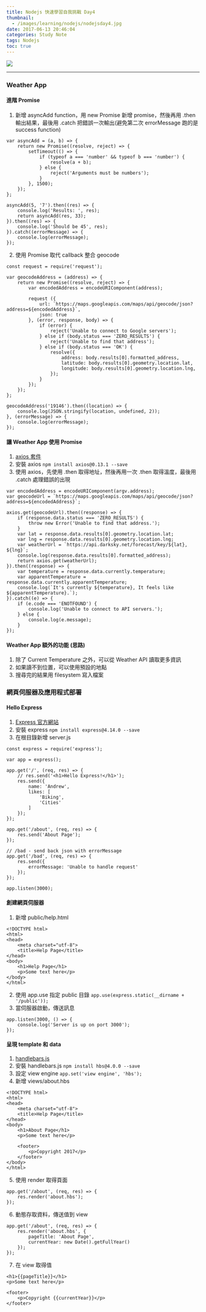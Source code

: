 ```yaml
---
title: Nodejs 快速學習自我挑戰 Day4
thumbnail:
  - /images/learning/nodejs/nodejsday4.jpg
date: 2017-06-13 20:46:04
categories: Study Note
tags: Nodejs
toc: true
---
```

<img src="/images/learning/nodejs/nodejsday4.jpg">

***
### Weather App
#### 進階 Promise
1. 新增 asyncAdd function，用 new Promise 新增 promise，然後再用 .then 輸出結果，最後用 .catch 把錯誤一次輸出(避免第二次 errorMessage 跑的是 success function)
```
var asyncAdd = (a, b) => {
    return new Promise((resolve, reject) => {
        setTimeout(() => {
            if (typeof a === 'number' && typeof b === 'number') {
                resolve(a + b);
            } else {
                reject('Arguments must be numbers');
            }
        }, 1500);
    });
};

asyncAdd(5, '7').then((res) => {
    console.log('Results: ', res);
    return asyncAdd(res, 33);
}).then((res) => {
    console.log('Should be 45', res);
}).catch((errorMessage) => {
    console.log(errorMessage);
});
```
2. 使用 Promise 取代 callback 整合 geocode
```
const request = require('request');

var geocodeAddress = (address) => {
    return new Promise((resolve, reject) => {
        var encodedAddress = encodeURIComponent(address);

        request ({
            url: `https://maps.googleapis.com/maps/api/geocode/json?address=${encodedAddress}`,
            json: true
        }, (error, response, body) => {
            if (error) {
                reject('Unable to connect to Google servers');
            } else if (body.status === 'ZERO_RESULTS') {
                reject('Unable to find that address');
            } else if (body.status === 'OK') {
                resolve({
                    address: body.results[0].formatted_address,
                    latitude: body.results[0].geometry.location.lat,
                    longitude: body.results[0].geometry.location.lng,
                });
            }
        });
    });
};

geocodeAddress('19146').then((location) => {
    console.log(JSON.stringify(location, undefined, 2));
}, (errorMessage) => {
    console.log(errorMessage);
});
```
#### 讓 Weather App 使用 Promise
1. [axios 套件](https://www.npmjs.com/package/axios)
2. 安裝 axios `npm install axios@0.13.1 --save`
3. 使用 axios，先使用 .then 取得地址，然後再用一次 .then 取得溫度，最後用 .catch 處理錯誤的出現
```
var encodedAddress = encodeURIComponent(argv.address);
var geocodeUrl = `https://maps.googleapis.com/maps/api/geocode/json?address=${encodedAddress}`;

axios.get(geocodeUrl).then((response) => {
    if (response.data.status === 'ZERO_RESULTS') {
        throw new Error('Unable to find that address.');
    }
    var lat = response.data.results[0].geometry.location.lat;
    var lng = response.data.results[0].geometry.location.lng;
    var weatherUrl = `https://api.darksky.net/forecast/key/${lat}, ${lng}`;
    console.log(response.data.results[0].formatted_address);
    return axios.get(weatherUrl);
}).then((response) => {
    var temperature = response.data.currently.temperature;
    var apparentTemperature = response.data.currently.apparentTemperature;
    console.log(`It's currently ${temperature}, It feels like ${apparentTemperature}.`);
}).catch((e) => {
    if (e.code === 'ENOTFOUND') {
        console.log('Unable to connect to API servers.');
    } else {
        console.log(e.message);
    }
});
```
#### Weather App 額外的功能 (思路)
1. 除了 Current Temperature 之外，可以從 Weather API 讀取更多資訊
2. 如果讀不到位置，可以使用預設的地點
3. 搜尋完的結果用 filesystem 寫入檔案
### 網頁伺服器及應用程式部署
#### Hello Express
1. [Express 官方網站](http://expressjs.com/)
2. 安裝 express `npm install express@4.14.0 --save`
3. 在根目錄新增 server.js
```
const express = require('express');

var app = express();

app.get('/', (req, res) => {
    // res.send('<h1>Hello Express!</h1>');
    res.send({
        name: 'Andrew',
        likes: [
            'Biking',
            'Cities'
        ]
    });
});

app.get('/about', (req, res) => {
    res.send('About Page');
});

// /bad - send back json with errorMessage
app.get('/bad', (req, res) => {
    res.send({
        errorMessage: 'Unable to handle request'
    });
});

app.listen(3000);
```
#### 創建網頁伺服器
1. 新增 public/help.html
```
<!DOCTYPE html>
<html>
<head>
    <meta charset="utf-8">
    <title>Help Page</title>
</head>
<body>
    <h1>Help Page</h1>
    <p>Some text here</p>
</body>
</html>
```
2. 使用 app.use 指定 public 目錄
`app.use(express.static(__dirname + '/public'));`
3. 當伺服器啟動，傳送訊息
```
app.listen(3000, () => {
    console.log('Server is up on port 3000');
});
```
#### 呈現 template 和 data
1. [handlebars.js](http://handlebarsjs.com/)
2. 安裝 handlebars.js `npm install hbs@4.0.0 --save`
3. 設定 view engine `app.set('view engine', 'hbs');`
4. 新增 views/about.hbs
```
<!DOCTYPE html>
<html>
<head>
    <meta charset="utf-8">
    <title>Help Page</title>
</head>
<body>
    <h1>About Page</h1>
    <p>Some text here</p>

    <footer>
        <p>Copyright 2017</p>
    </footer>
</body>
</html>
```
5. 使用 render 取得頁面
```
app.get('/about', (req, res) => {
    res.render('about.hbs');
});
```
6. 動態存取資料，傳送值到 view
```
app.get('/about', (req, res) => {
    res.render('about.hbs', {
        pageTitle: 'About Page',
        currentYear: new Date().getFullYear()
    });
});
```
7. 在 view 取得值
```
<h1>{{pageTitle}}</h1>
<p>Some text here</p>

<footer>
    <p>Copyright {{currentYear}}</p>
</footer>
```